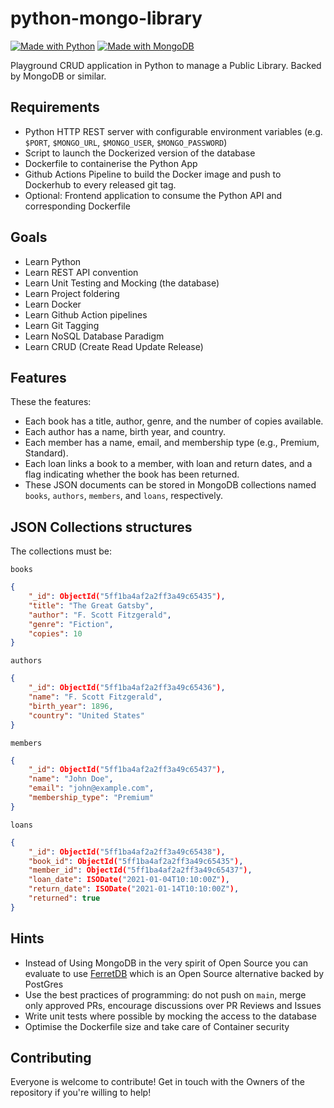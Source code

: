 # python-mongo-library
[![Made with Python](https://img.shields.io/badge/Arduino-00979D?style=for-the-badge&logo=Arduino&logoColor=white)](https://www.python.org)
[![Made with MongoDB](https://img.shields.io/badge/MongoDB-4EA94B?style=for-the-badge&logo=mongodb&logoColor=white)](https://www.ferretdb.io)

Playground CRUD application in Python to manage a Public Library. Backed by MongoDB or similar.

## Requirements
- Python HTTP REST server with configurable environment variables (e.g. `$PORT`, `$MONGO_URL`, `$MONGO_USER`, `$MONGO_PASSWORD`)
- Script to launch the Dockerized version of the database
- Dockerfile to containerise the Python App
- Github Actions Pipeline to build the Docker image and push to Dockerhub to every released git tag.
- Optional: Frontend application to consume the Python API and corresponding Dockerfile

## Goals

- Learn Python
- Learn REST API convention
- Learn Unit Testing and Mocking (the database)
- Learn Project foldering
- Learn Docker
- Learn Github Action pipelines
- Learn Git Tagging
- Learn NoSQL Database Paradigm
- Learn CRUD (Create Read Update Release)

## Features

These the features:
- Each book has a title, author, genre, and the number of copies available.
- Each author has a name, birth year, and country.
- Each member has a name, email, and membership type (e.g., Premium, Standard).
- Each loan links a book to a member, with loan and return dates, and a flag indicating whether the book has been returned.
- These JSON documents can be stored in MongoDB collections named `books`, `authors`, `members`, and `loans`, respectively.

## JSON Collections structures

The collections must be:

`books`
```json
{
    "_id": ObjectId("5ff1ba4af2a2ff3a49c65435"),
    "title": "The Great Gatsby",
    "author": "F. Scott Fitzgerald",
    "genre": "Fiction",
    "copies": 10
}
```

`authors`
```json
{
    "_id": ObjectId("5ff1ba4af2a2ff3a49c65436"),
    "name": "F. Scott Fitzgerald",
    "birth_year": 1896,
    "country": "United States"
}
```

`members`
```json
{
    "_id": ObjectId("5ff1ba4af2a2ff3a49c65437"),
    "name": "John Doe",
    "email": "john@example.com",
    "membership_type": "Premium"
}
```

`loans`
```json
{
    "_id": ObjectId("5ff1ba4af2a2ff3a49c65438"),
    "book_id": ObjectId("5ff1ba4af2a2ff3a49c65435"),
    "member_id": ObjectId("5ff1ba4af2a2ff3a49c65437"),
    "loan_date": ISODate("2021-01-04T10:10:00Z"),
    "return_date": ISODate("2021-01-14T10:10:00Z"),
    "returned": true
}
```

## Hints

- Instead of Using MongoDB in the very spirit of Open Source you can evaluate to use [FerretDB](https://docs.ferretdb.io/quickstart-guide/docker) which is an Open Source alternative backed by PostGres
- Use the best practices of programming: do not push on `main`, merge only approved PRs, encourage discussions over PR Reviews and Issues
- Write unit tests where possible by mocking the access to the database
- Optimise the Dockerfile size and take care of Container security

## Contributing

Everyone is welcome to contribute! Get in touch with the Owners of the repository if you're willing to help!
